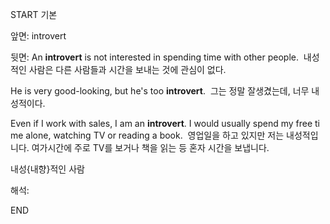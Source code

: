 START
기본

앞면:
introvert


뒷면:
An **introvert** is not interested in spending time with other people. 
내성적인 사람은 다른 사람들과 시간을 보내는 것에 관심이 없다.

He is very good-looking, but he's too **introvert**. 
그는 정말 잘생겼는데, 너무 내성적이다.

Even if I work with sales, I am an **introvert**. I would usually spend my free time alone, watching TV or reading a book. 
영업일을 하고 있지만 저는 내성적입니다. 여가시간에 주로 TV를 보거나 책을 읽는 등 혼자 시간을 보냅니다.

내성{내향}적인 사람

해석:
<!--ID: 1696725421275-->
END